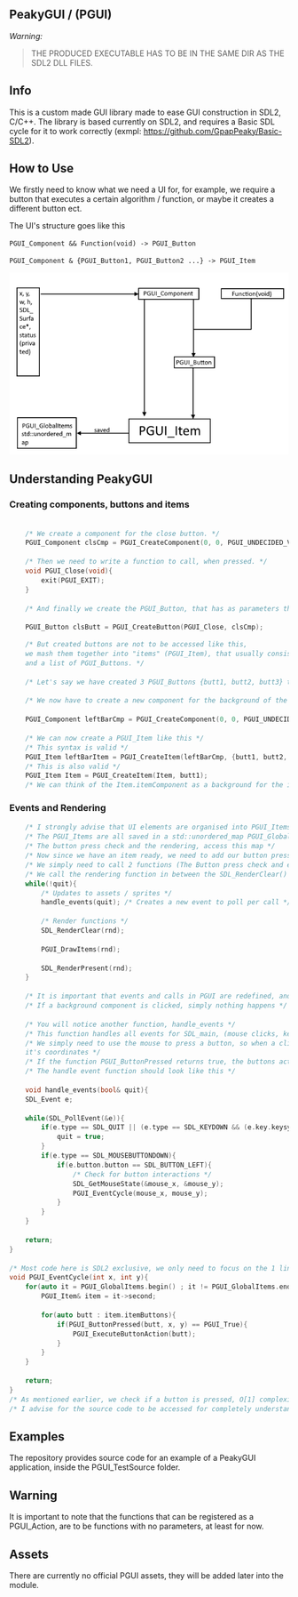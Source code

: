 ## PeakyGUI / (PGUI)

*Warning:*
> THE PRODUCED EXECUTABLE HAS TO BE IN THE SAME DIR AS THE SDL2 DLL FILES.

## Info

This is a custom made GUI library made to ease GUI construction in SDL2, C/C++.
The library is based currently on SDL2, and requires a Basic SDL cycle for it to work correctly (exmpl: https://github.com/GpapPeaky/Basic-SDL2).

## How to Use

We firstly need to know what we need a UI for, for example, we require a button that executes a certain algorithm / function, or maybe it creates a different button ect.

The UI's structure goes like this

`PGUI_Component && Function(void) -> PGUI_Button`

`PGUI_Component & {PGUI_Button1, PGUI_Button2 ...} -> PGUI_Item`

![Alt text](pguiChart.png)

## Understanding PeakyGUI

### Creating components, buttons and items

```cpp

    /* We create a component for the close button. */
    PGUI_Component clsCmp = PGUI_CreateComponent(0, 0, PGUI_UNDECIDED_VALUE, PGUI_UNDECIDED_VALUE, IMG_Load("PeakyGUI/assets/cls.png"), rnd);

    /* Then we need to write a function to call, when pressed. */
    void PGUI_Close(void){
        exit(PGUI_EXIT);
    }

    /* And finally we create the PGUI_Button, that has as parameters the function we created, and the component. */

    PGUI_Button clsButt = PGUI_CreateButton(PGUI_Close, clsCmp);

```
```cpp
    /* But created buttons are not to be accessed like this,
    we mash them together into "items" (PGUI_Item), that usually consist of a background Component
    and a list of PGUI_Buttons. */

    /* Let's say we have created 3 PGUI_Buttons {butt1, butt2, butt3} that we want that item to have */

    /* We now have to create a new component for the background of the PGUI_Item */

    PGUI_Component leftBarCmp = PGUI_CreateComponent(0, 0, PGUI_UNDECIDED_VALUE, PGUI_UNDECIDED_VALUE, IMG_Load("PeakyGUI/assets/leftbar.png"), rnd);

    /* We can now create a PGUI_Item like this */
    /* This syntax is valid */
    PGUI_Item leftBarItem = PGUI_CreateItem(leftBarCmp, {butt1, butt2, butt3});
    /* This is also valid */
    PGUI_Item Item = PGUI_CreateItem(Item, butt1);
    /* We can think of the Item.itemComponent as a background for the item's buttons (Item.itemButtons) */
```
### Events and Rendering

```cpp
    /* I strongly advise that UI elements are organised into PGUI_Items instead of their field types */
    /* The PGUI_Items are all saved in a std::unordered_map PGUI_GlobalItems, buttons and components are all local */
    /* The button press check and the rendering, access this map */
    /* Now since we have an item ready, we need to add our button press check, execution, and item drawing functions */
    /* We simply need to call 2 functions (The Button press check and execution are combined into one function) */
    /* We call the rendering function in between the SDL_RenderClear() and SDL_RenderPresent() functions */
    while(!quit){
        /* Updates to assets / sprites */
        handle_events(quit); /* Creates a new event to poll per call */

        /* Render functions */
        SDL_RenderClear(rnd);

        PGUI_DrawItems(rnd);

        SDL_RenderPresent(rnd);
    }

    /* It is important that events and calls in PGUI are redefined, and are, simply put, functions that are called when the mouse coordinates are inside a button's rectangle */
    /* If a background component is clicked, simply nothing happens */

    /* You will notice another function, handle_events */
    /* This function handles all events for SDL_main, (mouse clicks, keyboard input ...) */
    /* We simply need to use the mouse to press a button, so when a click is registered, we check
    it's coordinates */
    /* If the function PGUI_ButtonPressed returns true, the buttons action (The function we assigned it) will be called */
    /* The handle event function should look like this */

    void handle_events(bool& quit){
    SDL_Event e;

    while(SDL_PollEvent(&e)){
        if(e.type == SDL_QUIT || (e.type == SDL_KEYDOWN && (e.key.keysym.sym == SDLK_ESCAPE || e.key.keysym.sym == SDLK_e))){
            quit = true;
        }
        if(e.type == SDL_MOUSEBUTTONDOWN){
            if(e.button.button == SDL_BUTTON_LEFT){
                /* Check for button interactions */
                SDL_GetMouseState(&mouse_x, &mouse_y);
                PGUI_EventCycle(mouse_x, mouse_y);
            }
        }
    }

    return;
}

/* Most code here is SDL2 exclusive, we only need to focus on the 1 line regarding the function PGUI_EventCycle */
void PGUI_EventCycle(int x, int y){
    for(auto it = PGUI_GlobalItems.begin() ; it != PGUI_GlobalItems.end() ; ++it){
        PGUI_Item& item = it->second;
        
        for(auto butt : item.itemButtons){
            if(PGUI_ButtonPressed(butt, x, y) == PGUI_True){
                PGUI_ExecuteButtonAction(butt);
            }
        }
    }

    return;
}
/* As mentioned earlier, we check if a button is pressed, O[1] complexity due to the map (same as the rendering), and we execute the action */
/* I advise for the source code to be accessed for completely understanding the mechanism of the GUI */

```

## Examples

The repository provides source code for an example of a PeakyGUI application, inside the PGUI_TestSource folder.

## Warning

It is important to note that the functions that can be registered as a PGUI_Action, are to be functions with no parameters, at least for now.

## Assets

There are currently no official PGUI assets, they will be added later into the module.
